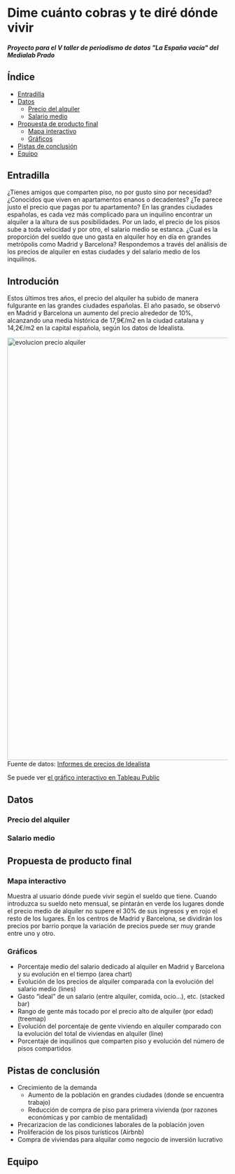 # Dime cuánto cobras y te diré dónde vivir
##### Proyecto para el V taller de periodismo de datos "La España vacía" del Medialab Prado

## Índice
* [Entradilla](#entradilla)
* [Datos](#datos)
  * [Precio del alquiler](#precio-del-alquier)
  * [Salario medio](#salario-medio)
* [Propuesta de producto final](#propuesta-de-producto-final)
  * [Mapa interactivo](#mapa-interactivo)
  * [Gráficos](#gráficos)
* [Pistas de conclusión](#pistas-de-conclusión)
* [Equipo](#equipo)

## Entradilla
¿Tienes amigos que comparten piso, no por gusto sino por necesidad? ¿Conocidos que viven en apartamentos enanos o decadentes? ¿Te parece justo el precio que pagas por tu apartamento? En las grandes ciudades españolas, es cada vez más complicado para un inquilino encontrar un alquiler a la altura de sus posibilidades. Por un lado, el precio de los pisos sube a toda velocidad y por otro, el salario medio se estanca. ¿Cual es la proporción del sueldo que uno gasta en alquiler hoy en día en grandes metrópolis como Madrid y Barcelona? Respondemos a través del análisis de los precios de alquiler en estas ciudades y del salario medio de los inquilinos.

## Introdución
Estos últimos tres años, el precio del alquiler ha subido de manera fulgurante en las grandes ciudades españolas. El año pasado, se observó en Madrid y Barcelona un aumento del precio alrededor de 10%, alcanzando una media histórica de 17,9€/m2 en la ciudad catalana y 14,2€/m2 en la capital española, según los datos de Idealista.

<a href="https://public.tableau.com/views/Lasubidadelalquilerenlasgrandesciudadesespaolas/SubidadelalquilerenEspaa?:embed=y&:display_count=yes" target="_blank"><img width="965" alt="evolucion precio alquiler" src="https://cloud.githubusercontent.com/assets/22743273/23960342/03c61cb6-09a8-11e7-95a8-dd7597ca1fac.png"></a>
Fuente de datos: [Informes de precios de Idealista](https://www.idealista.com/informes-precio-vivienda)

Se puede ver [el gráfico interactivo en Tableau Public](https://public.tableau.com/profile/flora.fosset#!/vizhome/Lasubidadelalquilerenlasgrandesciudadesespaolas/SubidadelalquilerenEspaa)

## Datos

### Precio del alquiler

### Salario medio

## Propuesta de producto final

### Mapa interactivo
Muestra al usuario dónde puede vivir según el sueldo que tiene. Cuando introduzca su sueldo neto mensual, se pintarán en verde los lugares donde el precio medio de alquiler no supere el 30% de sus ingresos y en rojo el resto de los lugares. En los centros de Madrid y Barcelona, se dividirán los precios por barrio porque la variación de precios puede ser muy grande entre uno y otro.

### Gráficos
* Porcentaje medio del salario dedicado al alquiler en Madrid y Barcelona y su evolución en el tiempo (area chart)
* Evolución de los precios de alquiler comparada con la evolución del salario medio (lines)
* Gasto “ideal” de un salario (entre alquiler, comida, ocio…), etc. (stacked bar)
* Rango de gente más tocado por el precio alto de alquiler (por edad) (treemap)
* Evolución del porcentaje de gente viviendo en alquiler comparado con la evolución del total de viviendas en alquiler (line)
* Porcentaje de inquilinos que comparten piso y evolución del número de pisos compartidos

## Pistas de conclusión
* Crecimiento de la demanda
  * Aumento de la población en grandes ciudades (donde se encuentra trabajo)
  * Reducción de compra de piso para primera vivienda (por razones económicas y por cambio de mentalidad)
* Precarizacion de las condiciones laborales de la población joven
* Proliferación de los pisos turísticos (Airbnb)
* Compra de viviendas para alquilar como negocio de inversión lucrativo

## Equipo
